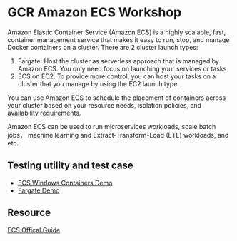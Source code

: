 # GCR Amazon ECS Workshop 

Amazon Elastic Container Service (Amazon ECS) is a highly scalable, fast, container management service that makes it easy to run, stop, and manage Docker containers on a cluster. There are 2 cluster launch types:
1. Fargate: Host the cluster as serverless approach that is managed by Amazon ECS. You only need focus on launching your services or tasks
2. ECS on EC2. To provide more control, you can host your tasks on a cluster that you manage by using the EC2 launch type. 

You can use Amazon ECS to schedule the placement of containers across your cluster based on your resource needs, isolation policies, and availability requirements. 

Amazon ECS can be used to run microservices workloads, scale batch jobs， machine learning and Extract-Transform-Load (ETL) workloads, and etc.

## Testing utility and test case

- [ECS Windows Containers Demo](ECS-Windows-Container.md) 
- [Fargate Demo](ECS-Fargate-QuickStart.md)


## Resource
[ECS Offical Guide](https://docs.aws.amazon.com/AmazonECS/latest/developerguide/Welcome.html)
